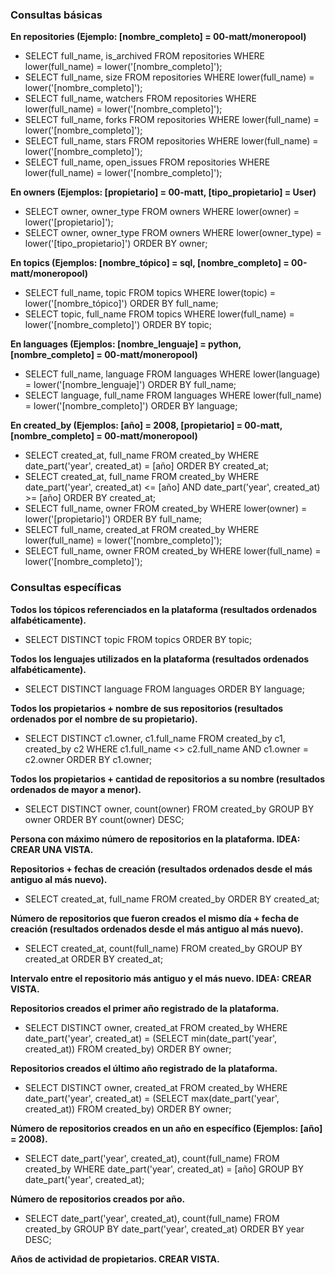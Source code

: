 ### Consultas básicas

**En repositories (Ejemplo: [nombre_completo] = 00-matt/moneropool)**

- SELECT full_name, is_archived FROM repositories WHERE lower(full_name) = lower('[nombre_completo]');
- SELECT full_name, size FROM repositories WHERE lower(full_name) = lower('[nombre_completo]');
- SELECT full_name, watchers FROM repositories WHERE lower(full_name) = lower('[nombre_completo]');
- SELECT full_name, forks FROM repositories WHERE lower(full_name) = lower('[nombre_completo]');
- SELECT full_name, stars FROM repositories WHERE lower(full_name) = lower('[nombre_completo]');
- SELECT full_name, open_issues FROM repositories WHERE lower(full_name) = lower('[nombre_completo]');

**En owners (Ejemplos: [propietario] = 00-matt, [tipo_propietario] = User)**

- SELECT owner, owner_type FROM owners WHERE lower(owner) = lower('[propietario]');
- SELECT owner, owner_type FROM owners WHERE lower(owner_type) = lower('[tipo_propietario]') ORDER BY owner;

**En topics (Ejemplos: [nombre_tópico] = sql, [nombre_completo] = 00-matt/moneropool)**

- SELECT full_name, topic FROM topics WHERE lower(topic) = lower('[nombre_tópico]') ORDER BY full_name;
- SELECT topic, full_name FROM topics WHERE lower(full_name) = lower('[nombre_completo]') ORDER BY topic;

**En languages (Ejemplos: [nombre_lenguaje] = python, [nombre_completo] = 00-matt/moneropool)**

- SELECT full_name, language FROM languages WHERE lower(language) = lower('[nombre_lenguaje]') ORDER BY full_name;
- SELECT language, full_name FROM languages WHERE lower(full_name) = lower('[nombre_completo]') ORDER BY language;

**En created_by (Ejemplos: [año] = 2008, [propietario] = 00-matt, [nombre_completo] = 00-matt/moneropool)**

- SELECT created_at, full_name FROM created_by WHERE date_part('year', created_at) = [año] ORDER BY created_at;
- SELECT created_at, full_name FROM created_by WHERE date_part('year', created_at) <= [año] AND date_part('year', created_at) >= [año] ORDER BY created_at;
- SELECT full_name, owner FROM created_by WHERE lower(owner) = lower('[propietario]') ORDER BY full_name;
- SELECT full_name, created_at FROM created_by WHERE lower(full_name) = lower('[nombre_completo]');
- SELECT full_name, owner FROM created_by WHERE lower(full_name) = lower('[nombre_completo]');

### Consultas específicas

**Todos los tópicos referenciados en la plataforma (resultados ordenados alfabéticamente).**
- SELECT DISTINCT topic FROM topics ORDER BY topic;

**Todos los lenguajes utilizados en la plataforma (resultados ordenados alfabéticamente).**
- SELECT DISTINCT language FROM languages ORDER BY language;

**Todos los propietarios + nombre de sus repositorios (resultados ordenados por el nombre de su propietario).**
- SELECT DISTINCT c1.owner, c1.full_name FROM created_by c1, created_by c2 WHERE c1.full_name <> c2.full_name AND c1.owner = c2.owner ORDER BY c1.owner;

**Todos los propietarios + cantidad de repositorios a su nombre (resultados ordenados de mayor a menor).**
- SELECT DISTINCT owner, count(owner) FROM created_by GROUP BY owner ORDER BY count(owner) DESC;

**Persona con máximo número de repositorios en la plataforma. IDEA: CREAR UNA VISTA.**

**Repositorios + fechas de creación (resultados ordenados desde el más antiguo al más nuevo).**
- SELECT created_at, full_name FROM created_by ORDER BY created_at;

**Número de repositorios que fueron creados el mismo día + fecha de creación (resultados ordenados desde el más antiguo al más nuevo).**
- SELECT created_at, count(full_name) FROM created_by GROUP BY created_at ORDER BY created_at;

**Intervalo entre el repositorio más antiguo y el más nuevo. IDEA: CREAR VISTA.**

**Repositorios creados el primer año registrado de la plataforma.**
- SELECT DISTINCT owner, created_at FROM created_by WHERE date_part('year', created_at) = (SELECT min(date_part('year', created_at)) FROM created_by) ORDER BY owner;

**Repositorios creados el último año registrado de la plataforma.**
- SELECT DISTINCT owner, created_at FROM created_by WHERE date_part('year', created_at) = (SELECT max(date_part('year', created_at)) FROM created_by) ORDER BY owner;

**Número de repositorios creados en un año en específico (Ejemplos: [año] = 2008).**
- SELECT date_part('year', created_at), count(full_name) FROM created_by WHERE date_part('year', created_at) = [año] GROUP BY date_part('year', created_at);

**Número de repositorios creados por año.**
- SELECT date_part('year', created_at), count(full_name) FROM created_by GROUP BY date_part('year', created_at) ORDER BY year DESC;

**Años de actividad de propietarios. CREAR VISTA.**
